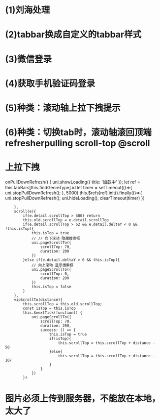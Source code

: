 # (1)刘海处理
# (2)tabbar换成自定义的tabbar样式
# (3)微信登录
# (4)获取手机验证码登录

# (5)种类：滚动轴上拉下拽提示
# (6)种类：切换tab时，滚动轴滚回顶端  refresherpulling   scroll-top   @scroll
#   上拉下拽
onPullDownRefresh() {
			uni.showLoading({
				title: '加载中'
			});
			let ref = this.tabBars[this.findGenreType].id
			let timer = setTimeout(()=>{
				uni.stopPullDownRefresh();
			}, 5000)
			this.$refs[ref].init().finally(()=>{
				uni.stopPullDownRefresh();
				uni.hideLoading();
				clearTimeout(timer)
			})
			
		},
		scroll(e){
			if(e.detail.scrollTop > 600) return 
			this.old.scrollTop = e.detail.scrollTop
			if(e.detail.scrollTop > 62 && e.detail.deltaY < 0 && !this.isTop){
				this.isTop = true
				// // 向下滚动 隐藏搜索框
				uni.pageScrollTo({
					scrollTop: 70,
					duration: 200
				})
			}else if(e.detail.deltaY > 0 && this.isTop){
				// 向上滚动 显示搜索框
				uni.pageScrollTo({
					scrollTop: 0,
					duration: 200
				})
				this.isTop = false
			}
		},
		vipScrollTo(distance){
			this.scrollTop = this.old.scrollTop;
			const isTop = this.isTop
			this.$nextTick(function() {
				uni.pageScrollTo({
					scrollTop: 70,
					duration: 200,
					success: () => {
						this.isTop = true
						if(isTop){
							this.scrollTop = this.scrollTop + distance - 50
						}else{
							this.scrollTop = this.scrollTop + distance - 107
						}
					}
				})
			})






# 图片必须上传到服务器，不能放在本地，太大了